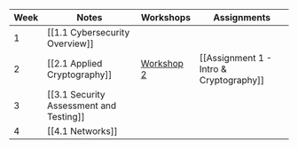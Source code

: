 
| Week | Notes                                   | Workshops                                                                  | Assignments                             |
| ---- | --------------------------------------- | -------------------------------------------------------------------------- | --------------------------------------- |
| 1    | [[1.1 Cybersecurity Overview]]          |                                                                            |                                         |
| 2    | [[2.1 Applied Cryptography]]            | [Workshop 2](https://github.com/santiagosayshey/CF-S2-2024/tree/workshop1) | [[Assignment 1 - Intro & Cryptography]] |
| 3    | [[3.1 Security Assessment and Testing]] |                                                                            |                                         |
| 4    | [[4.1 Networks]]             |                                                                            |                                         |
